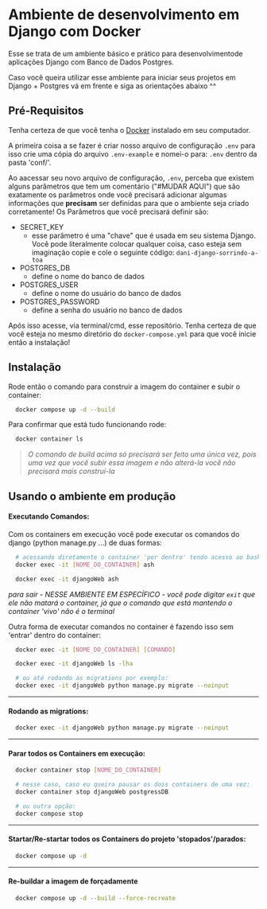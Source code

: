 # Ambiente de desenvolvimento em Django com Docker

Esse se trata de um ambiente básico e prático para desenvolvimentode aplicações Django com Banco de Dados Postgres.

Caso você queira utilizar esse ambiente para iniciar seus projetos em Django + Postgres vá em frente e siga as orientações abaixo ^^


## Pré-Requisitos

Tenha certeza de que você tenha o [Docker](https://docs.docker.com/get-docker/) instalado em seu computador.

A primeira coisa a se fazer é criar nosso arquivo de configuração `.env` para isso crie uma cópia do arquivo `.env-example` e nomei-o para: `.env` dentro da pasta 'conf/'.

Ao aacessar seu novo arquivo de configuração, `.env`, perceba que existem alguns parâmetros que tem um comentário ("#MUDAR AQUI") que são exatamente os parâmetros onde você precisará adicionar algumas informações que **precisam** ser definidas para que o ambiente seja criado corretamente!
Os Parâmetros que você precisará definir são:
- SECRET_KEY
  - esse parâmetro é uma "chave" que é usada em seu sistema Django. Você pode literalmente colocar qualquer coisa, caso esteja sem imaginação copie e cole o seguinte código: `dani-django-sorrindo-a-toa`
- POSTGRES_DB
  - define o nome do banco de dados
- POSTGRES_USER
  - define o nome do usuário do banco de dados
- POSTGRES_PASSWORD
  - define a senha do usuário no banco de dados

Após isso acesse, via terminal/cmd, esse repositório. Tenha certeza de que você esteja no mesmo diretório do `docker-compose.yml` para que você inicie então a instalação!


## Instalação

Rode então o comando para construir a imagem do container e subir o container:

```bash
  docker compose up -d --build
```
    
Para confirmar que está tudo funcionando rode:
```bash
  docker container ls
```
> *O comando de build acima só precisará ser feito uma única vez, pois uma vez que você subir essa imagem e não alterá-la você não precisará mais construí-la*


## Usando o ambiente em produção

#### Executando Comandos:

Com os containers em execução você pode executar os comandos do django (python manage.py ...) de duas formas:

```bash
  # acessando diretamente o container 'por dentro' tendo acesso ao bash/ash/sh do container
  docker exec -it [NOME_DO_CONTAINER] ash

  docker exec -it djangoWeb ash
```
*para sair - NESSE AMBIENTE EM ESPECÍFICO - você pode digitar `exit` que ele não matará o container, já que o comando que está mantendo o container 'vivo' não é o terminal*


Outra forma de executar comandos no container é fazendo isso sem 'entrar' dentro do container:

```bash
  docker exec -it [NOME_DO_CONTAINER] [COMANDO]

  docker exec -it djangoWeb ls -lha

  # ou até rodando as migrations por exemplo:
  docker exec -it djangoWeb python manage.py migrate --noinput
```

---
####  Rodando as migrations:


```bash
  docker exec -it djangoWeb python manage.py migrate --noinput
```

---
####  Parar todos os Containers em execução:


```bash
  docker container stop [NOME_DO_CONTAINER]

  # nesse caso, caso eu queira pausar os dois containers de uma vez:
  docker container stop djangoWeb postgressDB

  # ou outra opção:
  docker compose stop
```


---
####  Startar/Re-startar todos os Containers do projeto 'stopados'/parados:


```bash
  docker compose up -d
```


---
####  Re-buildar a imagem de forçadamente


```bash
  docker compose up -d --build --force-recreate
```

